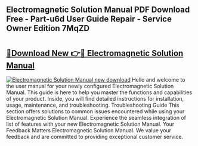 ## Electromagnetic Solution Manual PDF Download Free - Part-u6d User Guide Repair - Service Owner Edition 7MqZD

# <h2><a href="http://bc70435.oget.top/?id=Electromagnetic+Solution+Manual">🔗Download New 👉🔴 Electromagnetic Solution Manual</a></h2>

[![Electromagnetic Solution Manual new download](https://i.imgur.com/5g1atiW.png)](http://bc70435.oget.top/?id=Electromagnetic+Solution+Manual)
Hello and welcome to the user manual for your newly configured Electromagnetic Solution Manual. This guide is here to help you master the functions and capabilities of your product. Inside, you will find detailed instructions for installation, usage, maintenance, and troubleshooting. Troubleshooting Guide This section offers solutions to common issues encountered while using your Electromagnetic Solution Manual. Experience the seamless integration of list of features with your new Electromagnetic Solution Manual. Your Feedback Matters Electromagnetic Solution Manual. We value your feedback and are committed to providing exceptional customer service.

